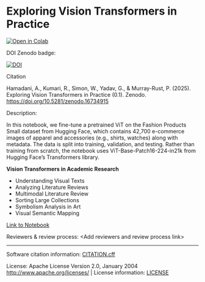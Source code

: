 # Exploring Vision Transformers in Practice

<a href="https://colab.research.google.com/github/semanticClimate/image_classification/blob/main/Vision_Transformer_AH.ipynb" target="_blank">
  <img src="https://colab.research.google.com/assets/colab-badge.svg" alt="Open in Colab" style="max-width: 100%;">
</a>

DOI Zenodo badge: 

[![DOI](https://zenodo.org/badge/DOI/10.5281/zenodo.16734915.svg)](https://doi.org/10.5281/zenodo.16734915)

Citation

Hamadani, A., Kumari, R., Simon, W., Yadav, G., & Murray-Rust, P. (2025). Exploring Vision Transformers in Practice (0.1). Zenodo. https://doi.org/10.5281/zenodo.16734915

Description: 

In this notebook, we fine-tune a pretrained ViT on the Fashion Products Small dataset from Hugging Face, which contains 42,700 e-commerce images of apparel and accessories (e.g., shirts, watches) along with metadata. The data is split into training, validation, and testing. Rather than training from scratch, the notebook uses ViT-Base-Patch16-224-in21k from Hugging Face’s Transformers library.

**Vision Transformers in Academic Research**
- Understanding Visual Texts
- Analyzing Literature Reviews
- Multimodal Literature Review
- Sorting Large Collections
- Symbolism Analysis in Art
- Visual Semantic Mapping

[Link to Notebook](https://colab.research.google.com/drive/1K0Dam1Pxi2YtruwcCe1XgwL_pLtBWJHP?usp=sharing)

Reviewers & review process: \<Add reviewers and review process link\> 

---

Software citation information: [CITATION.cff](CITATION.cff)

License: Apache License Version 2.0, January 2004 http://www.apache.org/licenses/ | License information: [LICENSE](LICENSE)
